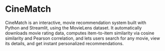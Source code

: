 # CineMatch
CineMatch is an interactive, movie recommendation system built with Python and Streamlit, using the MovieLens dataset. It automatically downloads movie rating data, computes item-to-item similarity via cosine similarity and Pearson correlation, and lets users search for any movie, view its details, and get instant personalized recommendations.
